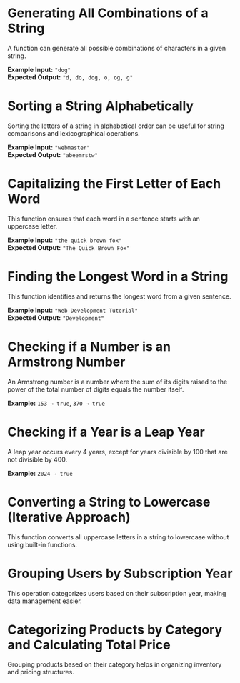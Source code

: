 # Generating All Combinations of a String
A function can generate all possible combinations of characters in a given string.

**Example Input:** `"dog"`  
**Expected Output:** `"d, do, dog, o, og, g"`

# Sorting a String Alphabetically
Sorting the letters of a string in alphabetical order can be useful for string comparisons and lexicographical operations.

**Example Input:** `"webmaster"`  
**Expected Output:** `"abeemrstw"`

# Capitalizing the First Letter of Each Word
This function ensures that each word in a sentence starts with an uppercase letter.

**Example Input:** `"the quick brown fox"`  
**Expected Output:** `"The Quick Brown Fox"`

# Finding the Longest Word in a String
This function identifies and returns the longest word from a given sentence.

**Example Input:** `"Web Development Tutorial"`  
**Expected Output:** `"Development"`

# Checking if a Number is an Armstrong Number
An Armstrong number is a number where the sum of its digits raised to the power of the total number of digits equals the number itself.

**Example:** `153 → true`, `370 → true`

# Checking if a Year is a Leap Year
A leap year occurs every 4 years, except for years divisible by 100 that are not divisible by 400.

**Example:** `2024 → true`

# Converting a String to Lowercase (Iterative Approach)
This function converts all uppercase letters in a string to lowercase without using built-in functions.

# Grouping Users by Subscription Year
This operation categorizes users based on their subscription year, making data management easier.

# Categorizing Products by Category and Calculating Total Price
Grouping products based on their category helps in organizing inventory and pricing structures.
